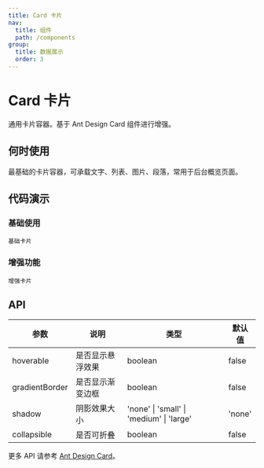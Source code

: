 ```yaml
---
title: Card 卡片
nav:
  title: 组件
  path: /components
group:
  title: 数据展示
  order: 3
---
```


# Card 卡片

通用卡片容器。基于 Ant Design Card 组件进行增强。

## 何时使用

最基础的卡片容器，可承载文字、列表、图片、段落，常用于后台概览页面。

## 代码演示

### 基础使用

<code src="./demos/basic.tsx">基础卡片</code>

### 增强功能

<code src="./demos/enhanced.tsx">增强卡片</code>

## API

| 参数 | 说明 | 类型 | 默认值 |
| --- | --- | --- | --- |
| hoverable | 是否显示悬浮效果 | boolean | false |
| gradientBorder | 是否显示渐变边框 | boolean | false |
| shadow | 阴影效果大小 | 'none' \| 'small' \| 'medium' \| 'large' | 'none' |
| collapsible | 是否可折叠 | boolean | false |

更多 API 请参考 [Ant Design Card](https://ant.design/components/card-cn#api)。